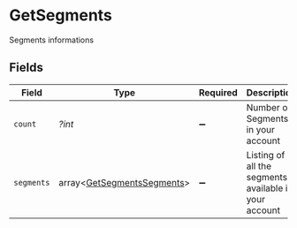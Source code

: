 # GetSegments

Segments informations


## Fields

| Field                                                                    | Type                                                                     | Required                                                                 | Description                                                              | Example                                                                  |
| ------------------------------------------------------------------------ | ------------------------------------------------------------------------ | ------------------------------------------------------------------------ | ------------------------------------------------------------------------ | ------------------------------------------------------------------------ |
| `count`                                                                  | *?int*                                                                   | :heavy_minus_sign:                                                       | Number of Segments in your account                                       | 10                                                                       |
| `segments`                                                               | array<[GetSegmentsSegments](../../models/shared/GetSegmentsSegments.md)> | :heavy_minus_sign:                                                       | Listing of all the segments available in your account                    |                                                                          |